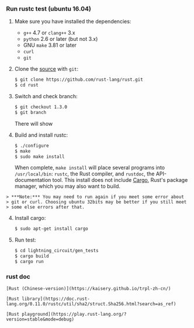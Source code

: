 ###  Run rustc test (ubuntu 16.04)

1. Make sure you have installed the dependencies:

   * `g++` 4.7 or `clang++` 3.x
   * `python` 2.6 or later (but not 3.x)
   * GNU `make` 3.81 or later
   * `curl`
   * `git`

2. Clone the [source] with `git`:

   ```sh
   $ git clone https://github.com/rust-lang/rust.git
   $ cd rust
   ```
[source]: https://github.com/rust-lang/rust.git

3. Switch and check branch:

   ```sh
   $ git checkout 1.3.0
   $ git branch
   ```

   There will show 

3. Build and install rustc:

    ```sh
    $ ./configure
    $ make
    $ sudo make install
    ```

    When complete, `make install` will place several programs into
    `/usr/local/bin`: `rustc`, the Rust compiler, and `rustdoc`, the
    API-documentation tool. This install does not include [Cargo],
    Rust's package manager, which you may also want to build.

[Cargo]: https://github.com/rust-lang/cargo

    > ***Note:*** You may need to run again if you meet some error about 
    > git or curl. Choosing ubuntu 32bits may be better if you still meet
    > some else errors after that. 
    

4. Install cargo:

    ```sh
    $ sudo apt-get install cargo
    ```

5. Run test:

    ```sh
    $ cd lightning_circuit/gen_tests
    $ cargo build
    $ cargo run
    ```
### rust doc
    [Rust (Chinese-version)](https://kaisery.github.io/trpl-zh-cn/)

    [Rust library](https://doc.rust-lang.org/0.11.0/rustc/util/sha2/struct.Sha256.html?search=as_ref)

    [Rust playground](https://play.rust-lang.org/?version=stable&mode=debug)
